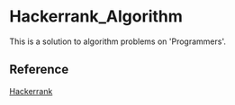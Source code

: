 # Hackerrank_Algorithm
This is a solution to algorithm problems on 'Programmers'.

## Reference
[Hackerrank](https://www.hackerrank.com/dashboard)
